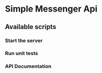 # Simple Messenger Api

## Available scripts

### Start the server

### Run unit tests

### API Documentation